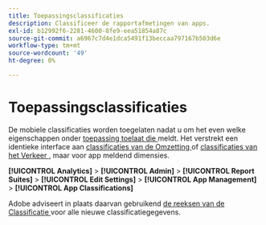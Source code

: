 ```yaml
---
title: Toepassingsclassificaties
description: Classificeer de rapportafmetingen van apps.
exl-id: b12992f6-2281-4600-8fe9-eea51854a87c
source-git-commit: a6967c7d4e1dca5491f13beccaa797167b503d6e
workflow-type: tm+mt
source-wordcount: '49'
ht-degree: 0%

---
```


# Toepassingsclassificaties

De mobiele classificaties worden toegelaten nadat u om het even welke eigenschappen onder [ toepassing toelaat die ](app-reporting.md) meldt. Het verstrekt een identieke interface aan [ classificaties van de Omzetting ](conversion-var-admin/conversion-classifications.md) of [ classificaties van het Verkeer ](c-traffic-variables/traffic-classifications.md), maar voor app meldend dimensies.

**[!UICONTROL Analytics]** > **[!UICONTROL Admin]** > **[!UICONTROL Report Suites]** > **[!UICONTROL Edit Settings]** > **[!UICONTROL App Management]** > **[!UICONTROL App Classifications]**

Adobe adviseert in plaats daarvan gebruikend [ de reeksen van de Classificatie ](/help/components/classifications/sets/overview.md) voor alle nieuwe classificatiegegevens.
